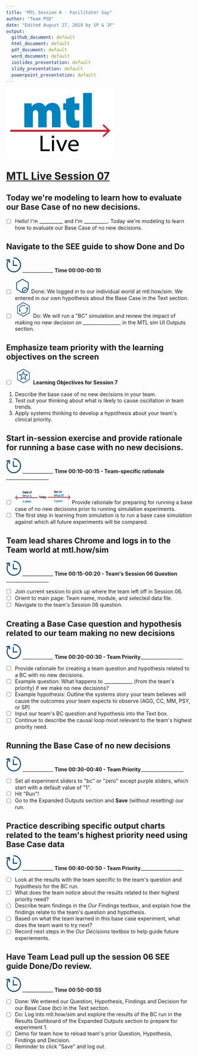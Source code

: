 ```yaml
---
title: "MTL Session 6 - Facilitator Say"
author: "Team PSD"
date: "Edited August 27, 2019 by SP & JF"
output: 
  github_document: default
  html_document: default
  pdf_document: default
  word_document: default
  ioslides_presentation: default
  slidy_presentation: default
  powerpoint_presentation: default
---
```


<img src = "https://github.com/lzim/teampsd/blob/master/resources/logos/mtl_live_sq_sm.png"
     height = "175" width = "290">  

# [MTL Live Session 07](https://github.com/lzim/teampsd/blob/master/mtl_facilitate_workgroup/mtl_live_guide/mtl_live_session06_see.Rmd "MTL Live Session 06")

## Today we're modeling to learn how to evaluate our Base Case of no new decisions.
- [ ]  Hello! I'm __________ and I'm __________. Today we're modeling to learn how to evaluate our Base Case of no new decisions.

## Navigate to the SEE guide to show Done and Do
<img src = "https://github.com/lzim/teampsd/blob/master/resources/icons/timestamp.png" height = "40" width = "40" style ="display: inline-block"/> _____________ **Time 00:00-00:10** 
- [ ] <img src = "https://github.com/lzim/teampsd/blob/master/resources/icons/done.png" height = "40" width = "40">  Done: We logged in to our individual world at mtl.how/sim. We entered in our own hypothesis about the Base Case in the Text section.
- [ ] <img src = "https://github.com/lzim/teampsd/blob/master/resources/icons/do.png" height = "45" width = "45"> Do: We will run a "BC" simulation and review the impact of making no new decision on ________________ in the MTL sim UI Outputs section.

## Emphasize team priority with the learning objectives on the screen 
- [ ] <img src = "https://github.com/lzim/teampsd/blob/master/resources/icons/learning_objectives.png" height = "45" width = "45"> **Learning Objectives for Session 7**
1. Describe the base case of no new decisions in your team. 
2. Test out your thinking about what is likely to cause oscillation in team trends. 
3. Apply systems thinking to develop a hypothesis about your team's clinical priority. 

## Start in-session exercise and provide rationale for running a base case with no new decisions. 
<img src = "https://github.com/lzim/teampsd/blob/master/resources/icons/timestamp.png" height = "40" width = "40" style ="display: inline-block"/> _____________ **Time 00:10-00:15 - Team-specific rationale** __________________
- [ ] <img src = "https://raw.githubusercontent.com/lzim/teampsd/master/resources/illustrations/data_ui_sim_ui.png" height = "50" width = "150"> Provide rationale for preparing for running a base case of no new decisions prior to running simulation experiments.
- [ ] The first step in learning from simulation is to run a base case simulation against which all future experiments will be compared.   

## Team lead shares Chrome and logs in to the Team world at **mtl.how/sim**
<img src = "https://github.com/lzim/teampsd/blob/master/resources/icons/timestamp.png" height = "40" width = "40" style ="display: inline-block"/> _____________ **Time 00:15-00:20 - Team's Session 06 Question** __________________
- [ ] Join current session to pick up where the team left off in Session 06.
- [ ] Orient to main page: Team name, module, and selected data file.
- [ ] Navigate to the team's Session 06 question.

## Creating a Base Case question and hypothesis related to our team making no new decisions
<img src = "https://github.com/lzim/teampsd/blob/master/resources/icons/timestamp.png" height = "40" width = "40" style ="display: inline-block"/> _____________ **Time 00:20-00:30 - Team Priority**__________________ 
- [ ] Provide rationale for creating a team question and hypothesis related to a BC with no new decisions. 
- [ ] Example question: What happens to ____________ (from the team's priority) if we make no new decisions? 
- [ ] Example hypothesis: Outline the systems story your team believes will cause the outcomes your team expects to observe (AGG, CC, MM, PSY, or SP)
- [ ] Input our team's BC question and hypothesis into the Text box.
- [ ] Continue to describe the causal loop most relevant to the team's highest priority need. 

## Running the Base Case of no new decisions
<img src = "https://github.com/lzim/teampsd/blob/master/resources/icons/timestamp.png" height = "40" width = "40" style ="display: inline-block"/> _____________ **Time 00:30-00:40  - Team Priority**__________________
- [ ] Set all experiment sliders to "bc" or "zero" except purple sliders, which start with a default value of "1".
- [ ] Hit "Run"!
- [ ] Go to the Expanded Outputs section and **Save** (without resetting) our run. 

## Practice describing specific output charts related to the team's highest priority need using Base Case data
<img src = "https://github.com/lzim/teampsd/blob/master/resources/icons/timestamp.png" height = "40" width = "40" style ="display: inline-block"/> _____________ **Time 00:40-00:50 - Team Priority**__________________
- [ ] Look at the results with the team specific to the team's question and hypothesis for the BC run.
- [ ] What does the team notice about the results related to their highest priority need? 
- [ ] Describe team findings in the *Our Findings* textbox, and explain how the findings relate to the team's question and hypothesis. 
- [ ] Based on what the team learned in this base case experiment, what does the team want to try next? 
- [ ] Record next steps in the *Our Decisions* textbox to help guide future experiements. 

## Have Team Lead pull up the session 06 SEE guide Done/Do review.
<img src = "https://github.com/lzim/teampsd/blob/master/resources/icons/timestamp.png" height = "40" width = "40" style ="display: inline-block"/> _____________ **Time 00:50-00:55**  
- [ ] Done: We entered our Question, Hypothesis, Findings and Decision for our Base Case (bc) in the Text section.
- [ ] Do: Log into mtl.how/sim and explore the results of the BC run in the Results Dashboard of the Expanded Outputs section to prepare for experiment 1. 
- [ ] Demo for team how to reload team's prior Question, Hypothesis, Findings and Decision. 
- [ ] Reminder to click "Save" and log out. 
